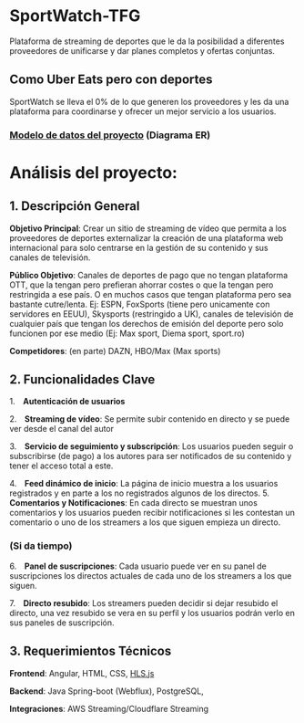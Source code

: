 # SportWatch-TFG
Plataforma de streaming de deportes que le da la posibilidad a diferentes proveedores de unificarse y dar planes completos y ofertas conjuntas.

## Como Uber Eats pero con deportes
SportWatch se lleva el 0% de lo que generen los proveedores y les da una plataforma para coordinarse y ofrecer un mejor servicio a los usuarios.

### [Modelo de datos del proyecto](https://dbdesigner.page.link/XkXt13BZTccx8t896) (Diagrama ER)

# Análisis del proyecto:
## 1. Descripción General
**Objetivo Principal**: Crear un sitio de streaming de vídeo que permita a los proveedores de deportes externalizar la creación de una plataforma web internacional para solo centrarse en la gestión de su contenido y sus canales de televisión.

**Público Objetivo**: Canales de deportes de pago que no tengan plataforma OTT, que la tengan pero prefieran ahorrar costes o que la tengan pero restringida a ese país. O en muchos casos que tengan plataforma pero sea bastante cutre/lenta.
Ej: ESPN, FoxSports (tiene pero unicamente con servidores en EEUU), Skysports (restringido a UK), canales de televisión de cualquier país que tengan los derechos de emisión del deporte pero solo funcionen por ese medio (Ej: Max sport, Diema sport, sport.ro)

**Competidores**: (en parte) DAZN, HBO/Max (Max sports)

## 2. Funcionalidades Clave
1. **Autenticación de usuarios**

2. **Streaming de vídeo**:  Se permite subir contenido en directo y se puede ver desde el canal del autor

3. **Servicio de seguimiento y subscripción**:  Los usuarios pueden seguir o subscribirse (de pago) a los autores para ser notificados de su contenido y tener el acceso total a este.

4. **Feed dinámico de inicio**:  La página de inicio muestra a los usuarios registrados y en parte a los no registrados algunos de los directos.
5. **Comentarios y Notificaciones**:  En cada directo se muestran unos comentarios y los usuarios pueden recibir notificaciones si les contestan un comentario o uno de los streamers a los que siguen empieza un directo.

### (Si da tiempo)

6. **Panel de suscripciones**: Cada usuario puede ver en su panel de suscripciones los directos actuales de cada uno de los streamers a los que siguen.

7. **Directo resubido**: Los streamers pueden decidir si dejar resubido el directo, una vez resubido se vera en su perfil y los usuarios podrán verlo en sus paneles de suscripción.

## 3. Requerimientos Técnicos
**Frontend**: Angular, HTML, CSS, [HLS.js](https://github.com/video-dev/hls.js)

**Backend**: Java Spring-boot (Webflux), PostgreSQL, 

**Integraciones**: AWS Streaming/Cloudflare Streaming

